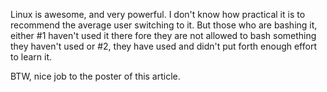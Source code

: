 Linux is awesome, and very powerful. I don't know how practical it is to recommend the average user switching to it. But those who are bashing it, either #1 haven't used it there fore they are not allowed to bash something they haven't used or #2, they have used and didn't put forth enough effort to learn it.  
  
BTW, nice job to the poster of this article.